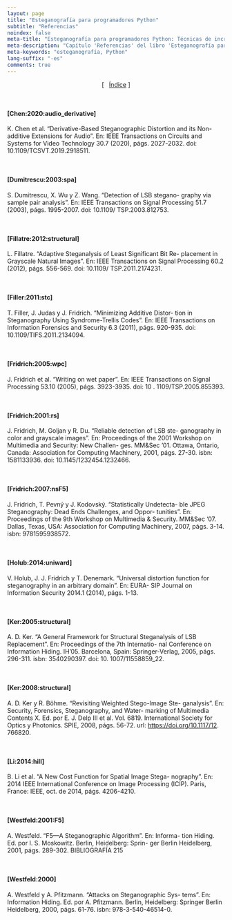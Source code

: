 ```yaml
---
layout: page
title: "Esteganografía para programadores Python"
subtitle: "Referencias" 
noindex: false
meta-title: "Esteganografía para programadores Python: Técnicas de incrustación"
meta-description: "Capítulo 'Referencias' del libro 'Esteganografía para programadores Python'"
meta-keywords: "esteganografía, Python"
lang-suffix: "-es"
comments: true
---
```


<center style='margin-bottom:30px'>
[ &nbsp; <a href='/books-es'>Índice</a> ]
</center>





<style>
    [id]::before {
        content: '';
        display: block;
        height:      70px;
        margin-top: -70px;
        visibility: hidden;
    }
    p{
        margin: 10px 0px 50px 0px !important;
    }
</style>

<div class='menu' style='margin-top:50px'></div>




#### [Chen:2020:audio_derivative]
K. Chen et al. “Derivative-Based Steganographic Distortion and
its Non-additive Extensions for Audio”. En: IEEE Transactions
on Circuits and Systems for Video Technology 30.7 (2020), págs. 2027-2032.
doi: 10.1109/TCSVT.2019.2918511.

#### [Dumitrescu:2003:spa]
S. Dumitrescu, X. Wu y Z. Wang. “Detection of LSB stegano-
graphy via sample pair analysis”. En: IEEE Transactions on
Signal Processing 51.7 (2003), págs. 1995-2007. doi: 10.1109/
TSP.2003.812753.

#### [Fillatre:2012:structural]
L. Fillatre. “Adaptive Steganalysis of Least Significant Bit Re-
placement in Grayscale Natural Images”. En: IEEE Transactions
on Signal Processing 60.2 (2012), págs. 556-569. doi: 10.1109/
TSP.2011.2174231.

#### [Filler:2011:stc]
T. Filler, J. Judas y J. Fridrich. “Minimizing Additive Distor-
tion in Steganography Using Syndrome-Trellis Codes”. En: IEEE
Transactions on Information Forensics and Security 6.3 (2011),
págs. 920-935. doi: 10.1109/TIFS.2011.2134094.

#### [Fridrich:2005:wpc]
J. Fridrich et al. “Writing on wet paper”. En: IEEE Transactions
on Signal Processing 53.10 (2005), págs. 3923-3935. doi: 10 .
1109/TSP.2005.855393.

#### [Fridrich:2001:rs]
J. Fridrich, M. Goljan y R. Du. “Reliable detection of LSB ste-
ganography in color and grayscale images”. En: Proceedings of
the 2001 Workshop on Multimedia and Security: New Challen-
ges. MM&Sec ’01. Ottawa, Ontario, Canada: Association for
Computing Machinery, 2001, págs. 27-30. isbn: 1581133936. doi:
10.1145/1232454.1232466.

#### [Fridrich:2007:nsF5]
J. Fridrich, T. Pevný y J. Kodovský. “Statistically Undetecta-
ble JPEG Steganography: Dead Ends Challenges, and Oppor-
tunities”. En: Proceedings of the 9th Workshop on Multimedia
& Security. MM&Sec ’07. Dallas, Texas, USA: Association for
Computing Machinery, 2007, págs. 3-14. isbn: 9781595938572.

#### [Holub:2014:uniward]
V. Holub, J. J. Fridrich y T. Denemark. “Universal distortion
function for steganography in an arbitrary domain”. En: EURA-
SIP Journal on Information Security 2014.1 (2014), págs. 1-13.

#### [Ker:2005:structural]
A. D. Ker. “A General Framework for Structural Steganalysis
of LSB Replacement”. En: Proceedings of the 7th Internatio-
nal Conference on Information Hiding. IH’05. Barcelona, Spain:
Springer-Verlag, 2005, págs. 296-311. isbn: 3540290397. doi: 10.
1007/11558859_22.

#### [Ker:2008:structural]
A. D. Ker y R. Böhme. “Revisiting Weighted Stego-Image Ste-
ganalysis”. En: Security, Forensics, Steganography, and Water-
marking of Multimedia Contents X. Ed. por E. J. Delp III et al.
Vol. 6819. International Society for Optics y Photonics. SPIE,
2008, págs. 56-72. url: https://doi.org/10.1117/12.
766820.

#### [Li:2014:hill]
B. Li et al. “A New Cost Function for Spatial Image Stega-
nography”. En: 2014 IEEE International Conference on Image
Processing (ICIP). Paris, France: IEEE, oct. de 2014, págs. 4206-4210.

#### [Westfeld:2001:F5]
A. Westfeld. “F5—A Steganographic Algorithm”. En: Informa-
tion Hiding. Ed. por I. S. Moskowitz. Berlin, Heidelberg: Sprin-
ger Berlin Heidelberg, 2001, págs. 289-302.
BIBLIOGRAFÍA 215

#### [Westfeld:2000]
A. Westfeld y A. Pfitzmann. “Attacks on Steganographic Sys-
tems”. En: Information Hiding. Ed. por A. Pfitzmann. Berlin,
Heidelberg: Springer Berlin Heidelberg, 2000, págs. 61-76. isbn:
978-3-540-46514-0.



